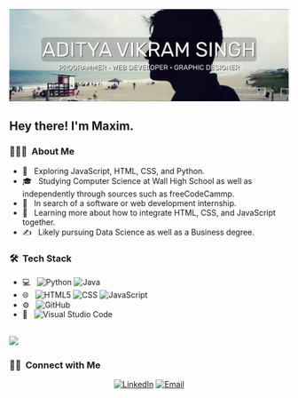 <img src="https://raw.githubusercontent.com/AVS1508/AVS1508/master/assets/Aditya%20Vikram%20Singh%20Banner.png">

<h2> Hey there! I'm Maxim.</h2>

<h3> 👨🏻‍💻 &nbsp;About Me </h3>

- 🤔 &nbsp; Exploring JavaScript, HTML, CSS, and Python.
- 🎓 &nbsp; Studying Computer Science at Wall High School as well as independently through sources such as freeCodeCammp.
- 💼 &nbsp; In search of a software or web development internship.
- 🌱 &nbsp; Learning more about how to integrate HTML, CSS, and JavaScript together.
- ✍️ &nbsp; Likely pursuing Data Science as well as a Business degree.

<h3> 🛠 &nbsp;Tech Stack</h3>

- 💻 &nbsp;
  ![Python](https://img.shields.io/badge/-Python-333333?style=flat&logo=python)
  ![Java](https://img.shields.io/badge/-Java-333333?style=flat&logo=Java&logoColor=007396)
- 🌐 &nbsp;
  ![HTML5](https://img.shields.io/badge/-HTML5-333333?style=flat&logo=HTML5)
  ![CSS](https://img.shields.io/badge/-CSS-333333?style=flat&logo=CSS3&logoColor=1572B6)
  ![JavaScript](https://img.shields.io/badge/-JavaScript-333333?style=flat&logo=javascript)
- ⚙️ &nbsp;
  ![GitHub](https://img.shields.io/badge/-GitHub-333333?style=flat&logo=github)
- 🔧 &nbsp;
  ![Visual Studio Code](https://img.shields.io/badge/-Visual%20Studio%20Code-333333?style=flat&logo=visual-studio-code&logoColor=007ACC)

<br/>

<a href="https://github.com/AVS1508">
  <img height="180em" src="https://github-readme-stats.vercel.app/api?username=maxim0101&theme=buefy&show_icons=true" />
  
</a>

<br/>

<h3> 🤝🏻 &nbsp;Connect with Me </h3>

<p align="center">
<a href="[[https://www.linkedin.com/in/AVS1508/](https://www.linkedin.com/in/maxim-ilin-958825232/)](https://www.linkedin.com/in/maxim-ilin-958825232/)"><img alt="LinkedIn" src="https://img.shields.io/badge/LinkedIn-Maxim%20Alexander%20Ilin-blue?style=flat-square&logo=linkedin"></a>
<a href="mailto:maximailin1@gmail.com"><img alt="Email" src="https://img.shields.io/badge/Email-maximailin1@gmail.com-blue?style=flat-square&logo=gmail"></a>
</p>
